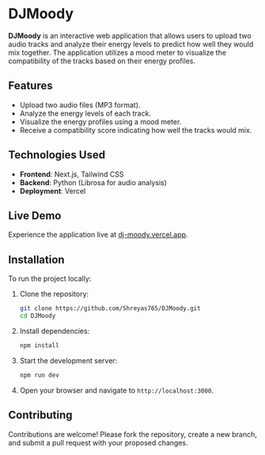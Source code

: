 
# DJMoody

**DJMoody** is an interactive web application that allows users to upload two audio tracks and analyze their energy levels to predict how well they would mix together. The application utilizes a mood meter to visualize the compatibility of the tracks based on their energy profiles.

## Features

- Upload two audio files (MP3 format).
- Analyze the energy levels of each track.
- Visualize the energy profiles using a mood meter.
- Receive a compatibility score indicating how well the tracks would mix.

## Technologies Used

- **Frontend**: Next.js, Tailwind CSS
- **Backend**: Python (Librosa for audio analysis)
- **Deployment**: Vercel

## Live Demo

Experience the application live at [dj-moody.vercel.app](https://dj-moody.vercel.app).

## Installation

To run the project locally:

1. Clone the repository:

   ```bash
   git clone https://github.com/Shreyas765/DJMoody.git
   cd DJMoody
   ```

2. Install dependencies:

   ```bash
   npm install
   ```

3. Start the development server:

   ```bash
   npm run dev
   ```

4. Open your browser and navigate to `http://localhost:3000`.

## Contributing

Contributions are welcome! Please fork the repository, create a new branch, and submit a pull request with your proposed changes.
